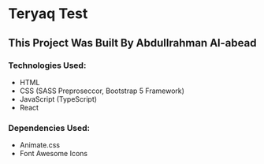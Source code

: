 # Teryaq Test

## This Project Was Built By Abdullrahman Al-abead

### Technologies Used:

- HTML
- CSS (SASS Preproseccor, Bootstrap 5 Framework)
- JavaScript (TypeScript)
- React

### Dependencies Used:

- Animate.css
- Font Awesome Icons
